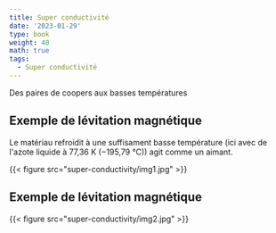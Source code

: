 ```yaml
---
title: Super conductivité
date: '2023-01-29'
type: book
weight: 40
math: true
tags:
  - Super conductivité
---
```


Des paires de coopers aux basses températures

<!--more-->

## Exemple de lévitation magnétique

Le matériau refroidit à une suffisament basse température (ici avec de l'azote liquide à 77,36 K (−195,79 °C)) agit comme un aimant.

{{< figure src="super-conductivity/img1.jpg" >}}

## Exemple de lévitation magnétique

{{< figure src="super-conductivity/img2.jpg" >}}
